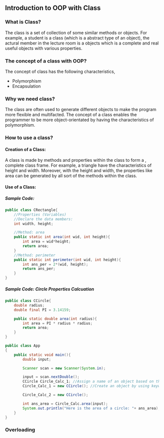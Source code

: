 ## Introduction to OOP with Class
### What is Class?
The class is a set of collection of some similar methods or objects. For example, a student is a class (which is a abstract type of an object), the actural member in the lecture room is a objects which is a complete and real useful objects with various properties.


### The concept of a class with OOP?
The concept of class has the following characteristics,
- Polymorphism
- Encapsulation

### Why we need class?
The class are often used to generate different objects to make the program more flexible and multifacted. The concept of a class enables the programmer to be more object-orientated by having the characteristics of polymorphism.

### How to use a class?
#### Creation of a Class:
A class is made by methods and properties within the class to form a , complete class frame. For example, a triangle have the characteristics of height and width. Moreover, with the height and width, the properties like area can be generated by all sort of the methods within the class.

#### Use of a Class:
##### Sample Code:
```Java
public class CRectangle{
    //Properties (Variables)
    //Declare the data members:
    int width, height;

    //Method: area
    public static int area(int wid, int height){
        int area = wid*height;
        return area;
    }
    //Method: perimeter
    public static int perimeter(int wid, int height){
        int ans_per = 2*(wid, height);
        return ans_per;
    }
}
```
##### Sample Code: Circle Properties Calcuation
```Java
public class CCircle{
    double radius;
    double final PI = 3.14159;

    public static double area(int radius){
        int area = PI * radius * radius;
        return area;
    }
}

public class App
{
    public static void main(){
        double input;

        Scanner scan = new Scanner(System.in);

        input = scan.nextDouble();
        CCircle Circle_Calc_1; //Assign a name of an object based on the class CCircle
        Circle_Calc_1 = new CCircle(); //Create an object by using keyword "new"

        Circle_Calc_2 = new CCircle();

        int ans_area = Circle_Calc.area(input);
        System.out.println("Here is the area of a circle: "+ ans_area);
    }
}
```

### Overloading
